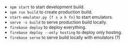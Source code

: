  - `npm start` to start development build.
 - `npm run build` to create production build.
 - `start-emulator.py [f s a h fn]` to start emulators.
 - `serve -s build` to serve production build locally.
 - `firebase deploy` to deploy everything.
 - `firebase deploy --only hosting` to deploy only hosting.
 - `firebase serve` to serve build locally with emulators (?)